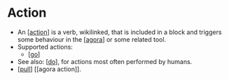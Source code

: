 # Action

- An [[action]] is a verb, wikilinked, that is included in a block and triggers some behaviour in the [[agora]] or some related tool.
- Supported actions: 
  - [[go]]
- See also: [[do]], for actions most often performed by humans.
- [[pull]] [[agora action]].


[//begin]: # "Autogenerated link references for markdown compatibility"
[action]: action "Action"
[agora]: agora "Agora"
[go]: go "Go"
[do]: do "Do"
[pull]: pull "Pull"
[agora-action]: agora-action "Agora Action"
[//end]: # "Autogenerated link references"